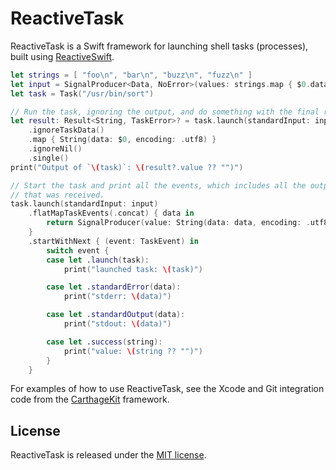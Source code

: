 # ReactiveTask
ReactiveTask is a Swift framework for launching shell tasks (processes), built using [ReactiveSwift](https://github.com/ReactiveCocoa/ReactiveSwift).

```swift
let strings = [ "foo\n", "bar\n", "buzz\n", "fuzz\n" ]
let input = SignalProducer<Data, NoError>(values: strings.map { $0.data(using: .utf8)! })
let task = Task("/usr/bin/sort")

// Run the task, ignoring the output, and do something with the final result.
let result: Result<String, TaskError>? = task.launch(standardInput: input)
    .ignoreTaskData()
    .map { String(data: $0, encoding: .utf8) }
    .ignoreNil()
    .single()
print("Output of `\(task)`: \(result?.value ?? "")")

// Start the task and print all the events, which includes all the output
// that was received.
task.launch(standardInput: input)
    .flatMapTaskEvents(.concat) { data in
        return SignalProducer(value: String(data: data, encoding: .utf8))
    }
    .startWithNext { (event: TaskEvent) in
        switch event {
        case let .launch(task):
            print("launched task: \(task)")

        case let .standardError(data):
            print("stderr: \(data)")

        case let .standardOutput(data):
            print("stdout: \(data)")

        case let .success(string):
            print("value: \(string ?? "")")
        }
    }
```

For examples of how to use ReactiveTask, see the Xcode and Git integration code from the [CarthageKit](https://github.com/Carthage/Carthage) framework.

## License
ReactiveTask is released under the [MIT license](LICENSE.md).
